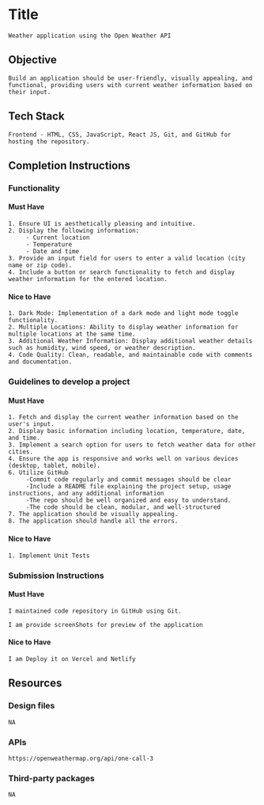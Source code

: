 # Title

    Weather application using the Open Weather API

## Objective

    Build an application should be user-friendly, visually appealing, and functional, providing users with current weather information based on their input.

## Tech Stack

    Frontend - HTML, CSS, JavaScript, React JS, Git, and GitHub for hosting the repository.

## Completion Instructions

### Functionality

#### Must Have

    1. Ensure UI is aesthetically pleasing and intuitive.
    2. Display the following information:
         - Current location
         - Temperature
         - Date and time
    3. Provide an input field for users to enter a valid location (city name or zip code).
    4. Include a button or search functionality to fetch and display weather information for the entered location.
     

#### Nice to Have

    1. Dark Mode: Implementation of a dark mode and light mode toggle functionality.
    2. Multiple Locations: Ability to display weather information for multiple locations at the same time.
    3. Additional Weather Information: Display additional weather details such as humidity, wind speed, or weather description.
    4. Code Quality: Clean, readable, and maintainable code with comments and documentation.

### Guidelines to develop a project

#### Must Have
    1. Fetch and display the current weather information based on the user's input.
    2. Display basic information including location, temperature, date, and time.
    3. Implement a search option for users to fetch weather data for other cities.
    4. Ensure the app is responsive and works well on various devices (desktop, tablet, mobile).
    6. Utilize GitHub
         -Commit code regularly and commit messages should be clear
         -Include a README file explaining the project setup, usage instructions, and any additional information
         -The repo should be well organized and easy to understand.
         -The code should be clean, modular, and well-structured
    7. The application should be visually appealing.
    8. The application should handle all the errors.


#### Nice to Have

    1. Implement Unit Tests

### Submission Instructions

#### Must Have

    I maintained code repository in GitHub using Git.
    
    I am provide screenShots for preview of the application

#### Nice to Have
    
    I am Deploy it on Vercel and Netlify

    

## Resources

### Design files

    NA

### APIs

    https://openweathermap.org/api/one-call-3
    

### Third-party packages

    NA